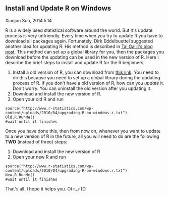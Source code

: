 ## Install and Update R on Windows

Xiaojun Sun, 2014.5.14

R is a widely used statistical software around the world. But it's update process is very unfriendly. Every time when you try to update R you have to download all packages again. Fortunately, Dirk Eddelbuettel suggested another idea for updating R. His method is described in [Tal Galili's blog post][1]. This method can set up a global library for you, then the packages you download before the updating can be used in the new version of R. Here I describe the brief steps to install and update R for the R beginners. 

1. Install a old version of R, you can download from [this link][2]. You need to do this because you need to set up a global library during the updating process of R. If  you don't have a old version of R, how can you _update_ it. Don't worry. You can uninstall the old version after you updating it.
2. Download and install the new version of R.
3. Open your old R and run 
```
source("http://www.r-statistics.com/wp-content/uploads/2010/04/upgrading-R-on-windows.r.txt")
Old.R.RunMe()
#wait until it finishes
```

Once you have done this, then from now on, whenever you want to update to a new version of R in the future, all you will need to do are the following **TWO** (instead of three) steps:

1. Download and install the new version of R
2. Open your new R and run

```
source("http://www.r-statistics.com/wp-content/uploads/2010/04/upgrading-R-on-windows.r.txt")
New.R.RunMe()
#wait until it finishes
```

That's all. I hope it helps you. O(∩_∩)O

[1]: http://www.r-statistics.com/2010/04/changing-your-r-upgrading-strategy-and-the-r-code-to-do-it-on-windows/
[2]: http://pan.baidu.com/s/1mgNr2Jm


